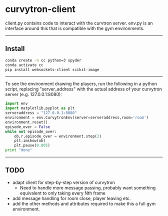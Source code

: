 # curvytron-client


client.py contains code to interact with the curvtron server.
env.py is an interface around this that is compatible with the gym environments.

***

## Install

```bash
conda create -n cc python=3 spyder
conda activate cc
pip install websockets-client scikit-image
```

***
To see the environment drawing the players, run the following in a python script, replacing "server_address" with the actual address of your curvytron server (e.g. 127.0.0.1:8080):

```python
import env
import matplotlib.pyplot as plt
serveraddress = "127.0.0.1:8080"
environment = env.CurvytronEnv(server=serveraddress,room='room')
environment.reset()
episode_over = False
while not episode_over:
    ob,r,episode_over = environment.step(2)
    plt.imshow(ob)
    plt.pause(0.005)
print "done"
```
***
## TODO

* adapt client for step-by-step version of curvytron
    * Need to handle more message passing, probably want something equivalent to only taking every Nth frame
* add message handling for room close, player leaving etc.
* add the other methods and attributes required to make this a full gym environment.